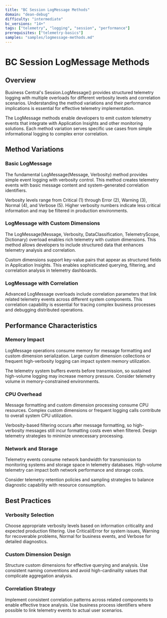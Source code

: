 ```yaml
---
title: "BC Session LogMessage Methods"
domain: "dean-debug"
difficulty: "intermediate"
bc_versions: "14+"
tags: ["telemetry", "logging", "session", "performance"]
prerequisites: ["telemetry-basics"]
samples: "samples/logmessage-methods.md"
---
```

# BC Session LogMessage Methods

## Overview

Business Central's Session.LogMessage() provides structured telemetry logging with multiple overloads for different verbosity levels and correlation scenarios. Understanding the method variations and their performance implications is essential for effective telemetry implementation.

The LogMessage methods enable developers to emit custom telemetry events that integrate with Application Insights and other monitoring solutions. Each method variation serves specific use cases from simple informational logging to complex error correlation.

## Method Variations

### Basic LogMessage
The fundamental LogMessage(Message, Verbosity) method provides simple event logging with verbosity control. This method creates telemetry events with basic message content and system-generated correlation identifiers.

Verbosity levels range from Critical (1) through Error (2), Warning (3), Normal (4), and Verbose (5). Higher verbosity numbers indicate less critical information and may be filtered in production environments.

### LogMessage with Custom Dimensions
The LogMessage(Message, Verbosity, DataClassification, TelemetryScope, Dictionary) overload enables rich telemetry with custom dimensions. This method allows developers to include structured data that enhances telemetry analysis and correlation.

Custom dimensions support key-value pairs that appear as structured fields in Application Insights. This enables sophisticated querying, filtering, and correlation analysis in telemetry dashboards.

### LogMessage with Correlation
Advanced LogMessage overloads include correlation parameters that link related telemetry events across different system components. This correlation capability is essential for tracing complex business processes and debugging distributed operations.

## Performance Characteristics

### Memory Impact
LogMessage operations consume memory for message formatting and custom dimension serialization. Large custom dimension collections or frequent high-verbosity logging can impact system memory utilization.

The telemetry system buffers events before transmission, so sustained high-volume logging may increase memory pressure. Consider telemetry volume in memory-constrained environments.

### CPU Overhead
Message formatting and custom dimension processing consume CPU resources. Complex custom dimensions or frequent logging calls contribute to overall system CPU utilization.

Verbosity-based filtering occurs after message formatting, so high-verbosity messages still incur formatting costs even when filtered. Design telemetry strategies to minimize unnecessary processing.

### Network and Storage
Telemetry events consume network bandwidth for transmission to monitoring systems and storage space in telemetry databases. High-volume telemetry can impact both network performance and storage costs.

Consider telemetry retention policies and sampling strategies to balance diagnostic capability with resource consumption.

## Best Practices

### Verbosity Selection
Choose appropriate verbosity levels based on information criticality and expected production filtering. Use Critical/Error for system issues, Warning for recoverable problems, Normal for business events, and Verbose for detailed diagnostics.

### Custom Dimension Design
Structure custom dimensions for effective querying and analysis. Use consistent naming conventions and avoid high-cardinality values that complicate aggregation analysis.

### Correlation Strategy
Implement consistent correlation patterns across related components to enable effective trace analysis. Use business process identifiers where possible to link telemetry events to actual user scenarios.